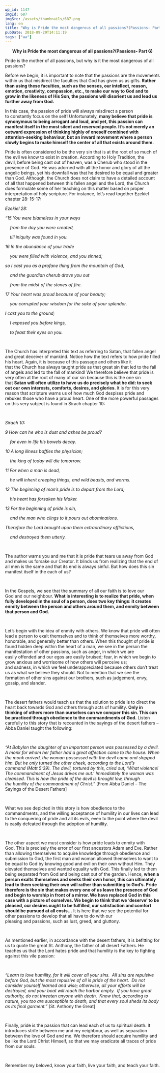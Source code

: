 ```yaml
---
wp_id: 1147
imgId: 687
imgSrc: /assets/thumbnails/687.png
lang: en
title: "Why is Pride the most dangerous of all passions?(Passions- Part 6)"
pubDate: 2018-09-29T14:11:19
tags: ["aa"]
---
```

<!-- page: 6 -->

<p style="text-align: center;"><strong><span class="TextRun Underlined SCXW134872913" lang="EN-CA" xml:lang="EN-CA"><span class="NormalTextRun SCXW134872913">Why is </span></span><span class="TextRun Underlined SCXW134872913" lang="EN-CA" xml:lang="EN-CA"><span class="NormalTextRun SCXW134872913">Pride</span></span><span class="TextRun Underlined SCXW134872913" lang="EN-CA" xml:lang="EN-CA"><span class="NormalTextRun SCXW134872913"> the most dangerous of all passions?</span></span>(Passions- Part 6)</strong></p>
<p>Pride is the mother of all passions, but why is it the most dangerous of all passions? <span data-ccp-props="{&quot;201341983&quot;:0,&quot;335559739&quot;:160,&quot;335559740&quot;:259}"> </span></p>
<p>Before we begin, it is important to note that the passions are the movements within us that misdirect the faculties that God has given us as gifts. <b>Rather than using these faculties</b><b>, such as </b><b>the senses, our intellect, reason, emotion, creativity, compassion</b><b>, etc., </b><b>to make our way to God and to grow in the likeness of His </b><b>S</b><b>on, the passions will disorient us and lead us further away from God.</b> <span data-ccp-props="{&quot;201341983&quot;:0,&quot;335559739&quot;:160,&quot;335559740&quot;:259}"> </span></p>
<p>In this case, the passion of pride will always misdirect a person to constantly focus on the self! Unfortunately, <b>many believe that pride is synonymous to being arrogant and loud, and yet, this passion can manifest itself in the most silent and reserved people. It</b><b>’</b><b>s not merely an outward expression of thinking highly of oneself combined with attention-seeking behaviour, </b><b>but</b><b> an inward movement where a person slowly begins to make himself the center of all that exists around </b><b>them.</b><span data-ccp-props="{&quot;201341983&quot;:0,&quot;335559739&quot;:160,&quot;335559740&quot;:259}"> </span></p>
<p>Pride is often considered to be the very sin that is at the root of so much of the evil we know to exist in creation. According to Holy Tradition, the devil, before being cast out of heaven, was a Cherub who stood in the presence of God. He was adorned with all the honor and glory of all the angelic beings, yet his downfall was that he desired to be equal and greater than God. Although, the Church does not claim to have a detailed account of all that happened between this fallen angel and the Lord, the Church does formulate some of her teaching on this matter based on proper interpretation of holy scripture. For instance, let’s read together Ezekiel chapter 28: 15-17: <span data-ccp-props="{&quot;201341983&quot;:0,&quot;335559739&quot;:160,&quot;335559740&quot;:259}"> </span></p>
<p><i>Ezekiel 28: </i><span data-ccp-props="{&quot;201341983&quot;:0,&quot;335559739&quot;:160,&quot;335559740&quot;:259}"> </span></p>
<p><i>“15 You were blameless in your ways </i><span data-ccp-props="{&quot;201341983&quot;:0,&quot;335559739&quot;:160,&quot;335559740&quot;:259}"> </span></p>
<p><i>    from the day you were created,</i><span data-ccp-props="{&quot;201341983&quot;:0,&quot;335559739&quot;:160,&quot;335559740&quot;:259}"> </span></p>
<p><i>    till iniquity was found in you.</i><span data-ccp-props="{&quot;201341983&quot;:0,&quot;335559739&quot;:160,&quot;335559740&quot;:259}"> </span></p>
<p><i>16 In the abundance of your trade</i><span data-ccp-props="{&quot;201341983&quot;:0,&quot;335559739&quot;:160,&quot;335559740&quot;:259}"> </span></p>
<p><i>    you were filled with violence, and you sinned;</i><span data-ccp-props="{&quot;201341983&quot;:0,&quot;335559739&quot;:160,&quot;335559740&quot;:259}"> </span></p>
<p><i>so</i><i> I cast you as a profane thing from the mountain of God,</i><span data-ccp-props="{&quot;201341983&quot;:0,&quot;335559739&quot;:160,&quot;335559740&quot;:259}"> </span></p>
<p><i>    and the guardian cherub drove you out</i><span data-ccp-props="{&quot;201341983&quot;:0,&quot;335559739&quot;:160,&quot;335559740&quot;:259}"> </span></p>
<p><i>    from the midst of the stones of fire.</i><span data-ccp-props="{&quot;201341983&quot;:0,&quot;335559739&quot;:160,&quot;335559740&quot;:259}"> </span></p>
<p><i>17 Your heart was </i><i>proud</i><i> because of your beauty;</i><span data-ccp-props="{&quot;201341983&quot;:0,&quot;335559739&quot;:160,&quot;335559740&quot;:259}"> </span></p>
<p><i>    you corrupted your wisdom for the sake of your splendor.</i><span data-ccp-props="{&quot;201341983&quot;:0,&quot;335559739&quot;:160,&quot;335559740&quot;:259}"> </span></p>
<p><i>I cast you to the ground;</i><span data-ccp-props="{&quot;201341983&quot;:0,&quot;335559739&quot;:160,&quot;335559740&quot;:259}"> </span></p>
<p><i>    I exposed you before kings,</i><span data-ccp-props="{&quot;201341983&quot;:0,&quot;335559739&quot;:160,&quot;335559740&quot;:259}"> </span></p>
<p><i>    to feast their eyes on you.</i><span data-ccp-props="{&quot;201341983&quot;:0,&quot;335559739&quot;:160,&quot;335559740&quot;:259}"> </span></p>
<p><span data-ccp-props="{&quot;201341983&quot;:0,&quot;335559739&quot;:160,&quot;335559740&quot;:259}"> </span></p>
<p>The Church has interpreted this text as referring to Satan, that fallen angel and great deceiver of mankind. Notice how the text refers to how pride filled his heart. Again, it is because of this passage and others like it that the Church has always taught pride as that great sin that led to the fall of angels and led to the fall of mankind! We therefore believe that pride is very often at the root of many of our sin because this is the one sin that <b>Satan will often utilize to have us do precisely what he did</b><b>: </b><b>to seek out our own interests, comforts, desires, and glories. </b>It is for this very reason that scripture warns us of how much God despises pride and rebukes those who have a proud heart. One of the more powerful passages on this very subject is found in Sirach chapter 10: <span data-ccp-props="{&quot;201341983&quot;:0,&quot;335559739&quot;:160,&quot;335559740&quot;:259}"> </span></p>
<p><span data-ccp-props="{&quot;201341983&quot;:0,&quot;335559739&quot;:160,&quot;335559740&quot;:259}"> </span></p>
<p><i>Sirach 10: </i><span data-ccp-props="{&quot;201341983&quot;:0,&quot;335559739&quot;:160,&quot;335559740&quot;:259}"> </span></p>
<p><i>9 How can he who is dust and ashes be proud?</i><span data-ccp-props="{&quot;201341983&quot;:0,&quot;335559739&quot;:160,&quot;335559740&quot;:259}"> </span></p>
<p><i>    for even in life his bowels decay.</i><span data-ccp-props="{&quot;201341983&quot;:0,&quot;335559739&quot;:160,&quot;335559740&quot;:259}"> </span></p>
<p><i>10 A long illness baffles the physician;</i><span data-ccp-props="{&quot;201341983&quot;:0,&quot;335559739&quot;:160,&quot;335559740&quot;:259}"> </span></p>
<p><i>    the king of today will die tomorrow.</i><span data-ccp-props="{&quot;201341983&quot;:0,&quot;335559739&quot;:160,&quot;335559740&quot;:259}"> </span></p>
<p><i>11 For when a man is dead,</i><span data-ccp-props="{&quot;201341983&quot;:0,&quot;335559739&quot;:160,&quot;335559740&quot;:259}"> </span></p>
<p><i>    he will inherit creeping things, and wild beasts, and worms.</i><span data-ccp-props="{&quot;201341983&quot;:0,&quot;335559739&quot;:160,&quot;335559740&quot;:259}"> </span></p>
<p><i>12 The beginning of man’s pride is to depart from the Lord;</i><span data-ccp-props="{&quot;201341983&quot;:0,&quot;335559739&quot;:160,&quot;335559740&quot;:259}"> </span></p>
<p><i>    his heart has forsaken his Maker.</i><span data-ccp-props="{&quot;201341983&quot;:0,&quot;335559739&quot;:160,&quot;335559740&quot;:259}"> </span></p>
<p><i>13 For the beginning of pride is sin,</i><span data-ccp-props="{&quot;201341983&quot;:0,&quot;335559739&quot;:160,&quot;335559740&quot;:259}"> </span></p>
<p><i>    and the man who clings to it pours out abominations.</i><span data-ccp-props="{&quot;201341983&quot;:0,&quot;335559739&quot;:160,&quot;335559740&quot;:259}"> </span></p>
<p><i>Therefore</i><i> the Lord brought upon them extraordinary afflictions,</i><span data-ccp-props="{&quot;201341983&quot;:0,&quot;335559739&quot;:160,&quot;335559740&quot;:259}"> </span></p>
<p><i>    and destroyed them utterly. </i><i> </i><i>  </i><span data-ccp-props="{&quot;201341983&quot;:0,&quot;335559739&quot;:160,&quot;335559740&quot;:259}"> </span></p>
<p><span data-ccp-props="{&quot;201341983&quot;:0,&quot;335559739&quot;:160,&quot;335559740&quot;:259}"> </span></p>
<p>The author warns you and me that it is pride that tears us away from God and makes us forsake our Creator. It blinds us from realizing that the end of all men is the same and that its end is always sinful. But how does this sin manifest itself in the each of us?  <span data-ccp-props="{&quot;201341983&quot;:0,&quot;335559739&quot;:160,&quot;335559740&quot;:240}"> </span></p>
<p><span data-ccp-props="{&quot;134233279&quot;:true,&quot;201341983&quot;:0,&quot;335559685&quot;:720,&quot;335559739&quot;:200,&quot;335559740&quot;:240}"> </span></p>
<p>In the Gospels, we see that the summary of all our faith is to love our God and our neighbour. <b>W</b><b>hat</b><b> i</b><b>s interesting is to realize that pride, when fully developed in the soul of a person, does two key things</b><b>:</b><b> it creates enmity between the person and others around </b><b>them</b><b>, and enmity between that person and God. </b><span data-ccp-props="{&quot;134233279&quot;:true,&quot;201341983&quot;:0,&quot;335559685&quot;:720,&quot;335559739&quot;:200,&quot;335559740&quot;:240}"> </span></p>
<p><span data-ccp-props="{&quot;134233279&quot;:true,&quot;201341983&quot;:0,&quot;335559685&quot;:720,&quot;335559739&quot;:200,&quot;335559740&quot;:240}"> </span></p>
<p>Let’s begin with the idea of enmity with others. We know that pride will often lead a person to exalt themselves and to think of themselves more worthy, honorable, and generally better than others. When this thought of pride is found hidden deep within the heart of a man, we see in the person the manifestation of other passions, such as anger, in which we are easily offended and our egos are easily bruised; fear, in which we begin to grow anxious and worrisome of how others will perceive us; and sadness, in which we feel underappreciated because others don’t treat us as what we believe they should. Not to mention that we see the formation of other sins against our brothers, such as judgement, envy, gossip, and slander. <span data-ccp-props="{&quot;201341983&quot;:0,&quot;335559739&quot;:160,&quot;335559740&quot;:240}"> </span></p>
<p><span data-ccp-props="{&quot;134233279&quot;:true,&quot;201341983&quot;:0,&quot;335559685&quot;:720,&quot;335559739&quot;:200,&quot;335559740&quot;:240}"> </span></p>
<p>The desert fathers would teach us that the solution to pride is to direct the heart back towards God and others through acts of humility. <b>Only in thinking of others more than ourselves can we conquer this sin</b><b>. T</b><b>his can be practiced through obedience to the commandments of God.</b> Listen carefully to this story that is recounted in the sayings of the desert fathers – Abba Daniel taught the following:   <span data-ccp-props="{&quot;134233279&quot;:true,&quot;201341983&quot;:0,&quot;335559685&quot;:720,&quot;335559739&quot;:200,&quot;335559740&quot;:240}"> </span></p>
<p><span data-ccp-props="{&quot;134233279&quot;:true,&quot;201341983&quot;:0,&quot;335559685&quot;:720,&quot;335559739&quot;:200,&quot;335559740&quot;:240}"> </span></p>
<p><i>&#8220;At Babylon the daughter of an important person was possessed by a devil. A monk for whom her father had a great affection came to the house. When the monk arrived, the woman possessed with the devil came and slapped him. But he only turned the other cheek, according to the Lord&#8217;s command </i><i>(</i><i>M</i><i>at</i><i>t 5:39). The devil, tortured by this, cried out, &#8216;What violence! The commandment of Jesus drives me out.&#8217; Immediately the woman was cleansed. This is how the pride of the devil is brought low, through the </i><i>humility</i><i> of the commandment of Christ.&#8221; </i>[From Abba Daniel &#8211; The Sayings of the Desert Fathers]<span data-ccp-props="{&quot;134233279&quot;:true,&quot;201341983&quot;:0,&quot;335559685&quot;:720,&quot;335559739&quot;:200,&quot;335559740&quot;:240}"> </span></p>
<p><span data-ccp-props="{&quot;134233279&quot;:true,&quot;201341983&quot;:0,&quot;335559685&quot;:720,&quot;335559739&quot;:200,&quot;335559740&quot;:240}"> </span></p>
<p>What we see depicted in this story is how obedience to the commandments, and the willing acceptance of humility in our lives can lead to the conquering of pride and all its evils, even to the point where the devil is easily defeated through the adoption of humility. <span data-ccp-props="{&quot;134233279&quot;:true,&quot;201341983&quot;:0,&quot;335559685&quot;:720,&quot;335559739&quot;:200,&quot;335559740&quot;:240}"> </span></p>
<p><span data-ccp-props="{&quot;134233279&quot;:true,&quot;201341983&quot;:0,&quot;335559685&quot;:720,&quot;335559739&quot;:200,&quot;335559740&quot;:240}"> </span></p>
<p>The other aspect we must consider is how pride leads to enmity with God. This is precisely the error of our first ancestors Adam and Eve. Rather than allowing themselves to acquire knowledge through obedience and submission to God, the first man and woman allowed themselves to want to be equal to God by knowing good and evil on their own without Him. They elevated themselves and wanted equality with God. This finally led to them being separated from God and being cast out of the garden. Hence, <b>when a person exalts themselves and seeks their own honor, this can ultimately lead to the</b><b>m </b><b>seeking their own will rather than submitting to God’s. Pride therefore is the sin that makes every one of us leave the presence of God and begin to worship in front of a mirror. We have replaced God in this case with a picture of ourselves. We begin to think that we ‘deserve’ to be pleased, our desires ought to be fulfilled, our satisfaction and comfort should be pursued at all costs…</b> It is here that we see the potential for other passions to develop that all have to do with our pleasing and passions, such as lust, greed, and gluttony.<span data-ccp-props="{&quot;134233279&quot;:true,&quot;201341983&quot;:0,&quot;335559685&quot;:720,&quot;335559739&quot;:200,&quot;335559740&quot;:240}"> </span></p>
<p><span data-ccp-props="{&quot;134233279&quot;:true,&quot;201341983&quot;:0,&quot;335559685&quot;:720,&quot;335559739&quot;:200,&quot;335559740&quot;:240}"> </span></p>
<p>As mentioned earlier, in accordance with the desert fathers, it is befitting for us to quote the great St. Anthony, the father of all desert Fathers. He teaches us that the Lord hates pride and that humility is the key to fighting against this vile passion:    <span data-ccp-props="{&quot;134233279&quot;:true,&quot;201341983&quot;:0,&quot;335559685&quot;:720,&quot;335559739&quot;:200,&quot;335559740&quot;:240}"> </span></p>
<p><span data-ccp-props="{&quot;134233279&quot;:true,&quot;201341983&quot;:0,&quot;335559685&quot;:720,&quot;335559739&quot;:200,&quot;335559740&quot;:240}"> </span></p>
<p><i>“Learn to love humility, for it will cover all your sins.  All sins are repulsive before God, but the most repulsive of all is pride of the heart.  Do not consider yourself learned and wise; otherwise, all your efforts will be destroyed, and your boat will reach the harbor empty.  If you have great authority, do not threaten anyone with death.  Know that, according to nature, you too are susceptible to death, and that every soul sheds its body as its final garment.”</i> [St. Anthony the Great]<span data-ccp-props="{&quot;134233279&quot;:true,&quot;201341983&quot;:0,&quot;335559685&quot;:720,&quot;335559739&quot;:200,&quot;335559740&quot;:240}"> </span></p>
<p><span data-ccp-props="{&quot;134233279&quot;:true,&quot;201341983&quot;:0,&quot;335559685&quot;:720,&quot;335559739&quot;:200,&quot;335559740&quot;:240}"> </span></p>
<p>Finally, pride is the passion that can lead each of us to spiritual death. It introduces strife between me and my neighbour, as well as separation between the love of God and me. We therefore should acquire humility and be like the Lord Christ Himself, so that we may eradicate all traces of pride from our souls. <span data-ccp-props="{&quot;134233279&quot;:true,&quot;201341983&quot;:0,&quot;335559685&quot;:720,&quot;335559739&quot;:200,&quot;335559740&quot;:240}"> </span></p>
<p><span data-ccp-props="{&quot;134233279&quot;:true,&quot;201341983&quot;:0,&quot;335559685&quot;:720,&quot;335559739&quot;:200,&quot;335559740&quot;:240}"> </span></p>
<p style="text-align: center;">Remember my beloved, know your faith, live your faith, and teach your faith.</p>
